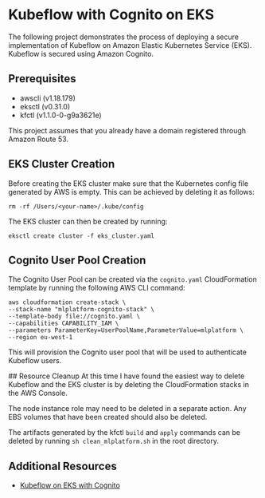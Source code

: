 # Kubeflow with Cognito on EKS
The following project demonstrates the process of deploying a secure implementation of Kubeflow on Amazon Elastic Kubernetes Service (EKS). Kubeflow is secured using Amazon Cognito.

## Prerequisites
- awscli (v1.18.179)
- eksctl (v0.31.0)
- kfctl (v1.1.0-0-g9a3621e)

This project assumes that you already have a domain registered through Amazon Route 53.

## EKS Cluster Creation
Before creating the EKS cluster make sure that the Kubernetes config file generated by AWS is empty. This can be achieved by deleting it as follows:
``` 
rm -rf /Users/<your-name>/.kube/config 
```

The EKS cluster can then be created by running:
``` 
eksctl create cluster -f eks_cluster.yaml 
```

## Cognito User Pool Creation
The Cognito User Pool can be created via the `cognito.yaml` CloudFormation template by running the following AWS CLI command:
```
aws cloudformation create-stack \
--stack-name "mlplatform-cognito-stack" \
--template-body file://cognito.yaml \
--capabilities CAPABILITY_IAM \
--parameters ParameterKey=UserPoolName,ParameterValue=mlplatform \
--region eu-west-1
```

This will provision the Cognito user pool that will be used to authenticate Kubeflow users.

## Resource Cleanup
At this time I have found the easiest way to delete Kubeflow and the EKS cluster is by deleting the CloudFormation stacks in the AWS Console.

The node instance role may need to be deleted in a separate action. Any EBS volumes that have been created should also be deleted.

The artifacts generated by the kfctl `build` and `apply` commands can be deleted by running `sh clean_mlplatform.sh` in the root directory.

## Additional Resources
- [Kubeflow on EKS with Cognito](https://www.kubeflow.org/docs/aws/aws-e2e/)
